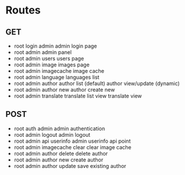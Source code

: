 # Routes

## GET

- root login admin          admin login page
- root admin                admin panel
- root admin users          users page
- root admin image          images page
- root admin imagecache     image cache
- root admin language       languages list
- root admin author         author list (default)
                            author view/update (dynamic)
- root admin author new     author create new
- root admin translate      translate list view
                            translate view

## POST

- root auth admin               admin authentication
- root admin logout             admin logout
- root admin api userinfo       admin userinfo api point
- root admin imagecache clear   clear image cache
- root admin author delete      delete author
- root admin author new         create author
- root admin author update      save existing author
